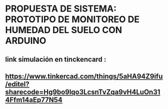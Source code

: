 # PROPUESTA DE SISTEMA: PROTOTIPO DE MONITOREO DE HUMEDAD DEL SUELO CON ARDUINO
## link simulación en tinckencard : 
## https://www.tinkercad.com/things/5aHA94Z9ifu/editel?sharecode=Hg9bo9lqo3LcsnTvZqa9vH4LuOn314Ffm14aEp77N54
